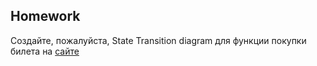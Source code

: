 ## Homework


Создайте, пожалуйста, State Transition diagram для функции покупки билета на [сайте](https://ticket-service-69443.firebaseapp.com/)





